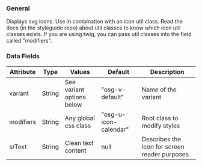### General

Displays svg icons. Use in combination with an icon util class. Read the docs (in the styleguide repo) about util classes to know which icon util classes exists. If you are using twig, you can pass util classes into the field called "modifiers".

### Data Fields

| Attribute | Type   | Values                    | Default               | Description                                   |
| --------- | ------ | ------------------------- | --------------------- | --------------------------------------------- |
| variant   | String | See variant options below | "osg-v-default"       | Name of the variant                           |
| modifiers | String | Any global css class      | "osg-u-icon-calendar" | Root class to modify styles                   |
| srText    | String | Clean text content        | null                  | Describes the icon for screen reader purposes |
